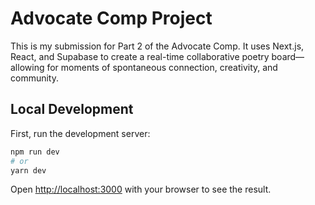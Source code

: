 # Advocate Comp Project

This is my submission for Part 2 of the Advocate Comp. It uses Next.js, React, and Supabase to create a real-time collaborative poetry board—allowing for moments of spontaneous connection, creativity, and community.

## Local Development

First, run the development server:

```bash
npm run dev
# or
yarn dev
```

Open [http://localhost:3000](http://localhost:3000) with your browser to see the result.
